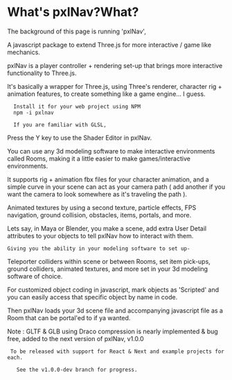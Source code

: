 # What's pxlNav?What?

The background of this page is running 'pxlNav',
    
   A javascript package to extend Three.js for more interactive / game like mechanics.

pxlNav is a player controller + rendering set-up that brings more interactive functionality to Three.js.
    
   It's basically a wrapper for Three.js, using Three's renderer, character rig + animation features, to create something like a game engine... I guess.

      Install it for your web project using NPM
      npm -i pxlnav

      If you are familiar with GLSL,
      
Press the Y key to use the Shader Editor in pxlNav.

You can use any 3d modeling software to make interactive environments called Rooms, making it a little easier to make games/interactive environments.

It supports rig + animation fbx files for your character animation, and a simple curve in your scene can act as your camera path ( add another if you want the camera to look somewhere as it's traveling the path ).
    
   Animated textures by using a second texture, particle effects, FPS navigation, ground collision, obstacles, items, portals, and more.

Lets say, in Maya or Blender, you make a scene, add extra User Detail attributes to your objects to tell pxlNav how to interact with them.

    Giving you the ability in your modeling software to set up-
    
   Teleporter colliders within scene or between Rooms, set item pick-ups, ground colliders, animated textures, and more set in your 3d modeling software of choice.

   For customized object coding in javascript, mark objects as 'Scripted' and you can easily access that specific object by name in code.

   Then pxlNav loads your 3d scene file and accompanying javascript file as a Room that can be portal'ed to if ya wanted.

Note : GLTF & GLB using Draco compression is nearly implemented & bug free, added to the next version of pxlNav, v1.0.0
    
     To be released with support for React & Next and example projects for each.
    
       See the v1.0.0-dev branch for progress.